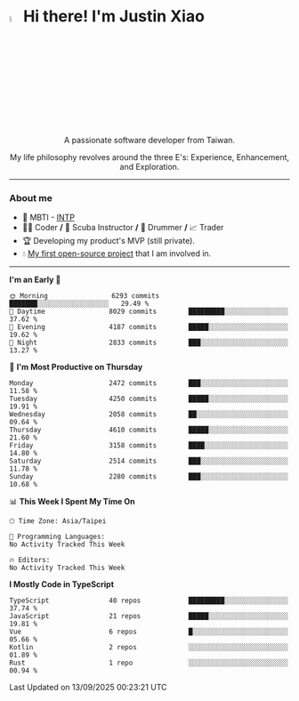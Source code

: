 # <img src="https://media.giphy.com/media/hvRJCLFzcasrR4ia7z/giphy.gif" width="5%">Hi there! I'm Justin Xiao
<p align="center">A passionate software developer from Taiwan.  </p>
<p align="center">My life philosophy revolves around the three E's: Experience, Enhancement, and Exploration.</p>

---
### About me
- 👀 MBTI - [INTP](https://www.16personalities.com/intp-personality)
- 👨‍💻 Coder **/** 🤿 Scuba Instructor **/** 🥁 Drummer **/** 📈 Trader
- 🏆 Developing my product's MVP (still private).
- 💧 [My first open-source project](https://github.com/Game-as-a-Service/Game-Lobby-Web) that I am involved in.

---
<!--START_SECTION:waka-->
**I'm an Early 🐤** 

```text
🌞 Morning                6293 commits        ███████░░░░░░░░░░░░░░░░░░   29.49 % 
🌆 Daytime                8029 commits        █████████░░░░░░░░░░░░░░░░   37.62 % 
🌃 Evening                4187 commits        █████░░░░░░░░░░░░░░░░░░░░   19.62 % 
🌙 Night                  2833 commits        ███░░░░░░░░░░░░░░░░░░░░░░   13.27 % 
```
📅 **I'm Most Productive on Thursday** 

```text
Monday                   2472 commits        ███░░░░░░░░░░░░░░░░░░░░░░   11.58 % 
Tuesday                  4250 commits        █████░░░░░░░░░░░░░░░░░░░░   19.91 % 
Wednesday                2058 commits        ██░░░░░░░░░░░░░░░░░░░░░░░   09.64 % 
Thursday                 4610 commits        █████░░░░░░░░░░░░░░░░░░░░   21.60 % 
Friday                   3158 commits        ████░░░░░░░░░░░░░░░░░░░░░   14.80 % 
Saturday                 2514 commits        ███░░░░░░░░░░░░░░░░░░░░░░   11.78 % 
Sunday                   2280 commits        ███░░░░░░░░░░░░░░░░░░░░░░   10.68 % 
```


📊 **This Week I Spent My Time On** 

```text
🕑︎ Time Zone: Asia/Taipei

💬 Programming Languages: 
No Activity Tracked This Week

🔥 Editors: 
No Activity Tracked This Week
```

**I Mostly Code in TypeScript** 

```text
TypeScript               40 repos            █████████░░░░░░░░░░░░░░░░   37.74 % 
JavaScript               21 repos            █████░░░░░░░░░░░░░░░░░░░░   19.81 % 
Vue                      6 repos             █░░░░░░░░░░░░░░░░░░░░░░░░   05.66 % 
Kotlin                   2 repos             ░░░░░░░░░░░░░░░░░░░░░░░░░   01.89 % 
Rust                     1 repo              ░░░░░░░░░░░░░░░░░░░░░░░░░   00.94 % 
```




 Last Updated on 13/09/2025 00:23:21 UTC
<!--END_SECTION:waka-->
